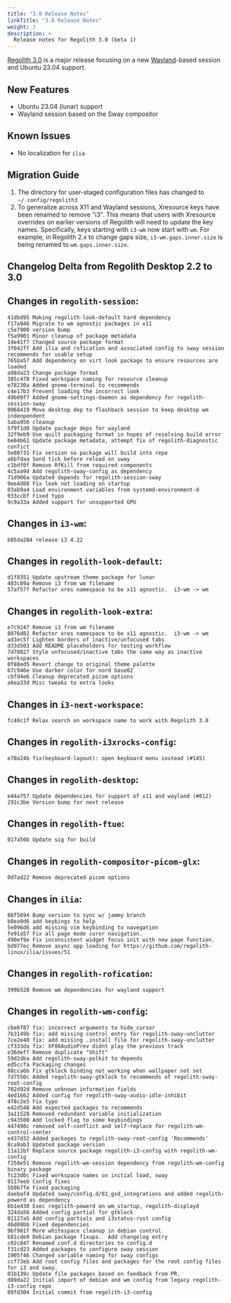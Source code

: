 ```yaml
---
title: "3.0 Release Notes"
linkTitle: "3.0 Release Notes"
weight: 3
description: >
  Release notes for Regolith 3.0 (beta 1)
---
```


[Regolith 3.0](https://github.com/orgs/regolith-linux/projects/26) is a major release focusing on a new [Wayland](https://github.com/orgs/regolith-linux/projects/8)-based session and Ubuntu 23.04 support.

## New Features

* Ubuntu 23.04 (lunar) support
* Wayland session based on the Sway compositor 

## Known Issues

* No localization for `ilia`

## Migration Guide

1. The directory for user-staged configuration files has changed to `~/.config/regolith3`
2. To generalize across X11 and Wayland sessions, Xresource keys have been renamed to remove "i3".  This means that users with Xresource overrides on earlier versions of Regolith will need to update the key names.  Specifically, keys starting with `i3-wm` now start with `wm`.  For example, in Regolith 2.x to change gaps size, `i3-wm.gaps.inner.size` is being renamed to `wm.gaps.inner.size`.

## Changelog Delta from Regolith Desktop 2.2 to 3.0

## Changes in `regolith-session`:
```
41dbd95 Making regolith-look-default hard dependency
f17a946 Migrate to wm agnostic packages in x11
c5e7900 version bump
f5a9901 Minor cleanup of package metadata
14e41f7 Changed source package format
3f042ff Add ilia and rofication and associated config to sway session recommends for usable setup
765ba57 Add dependency on virt look package to ensure resources are loaded
a98da23 Change package format
385c478 Fixed workspace naming for resource cleanup
e78230a Added gnome-terminal to recommends
c4e17b3 Prevent loading the incorrect look
49b09f7 Added gnome-settings-daemon as dependency for regolith-session-sway
9968419 Move desktop dep to flashback session to keep desktop wm indenpendent
5aba956 cleanup
5f9f1d0 Update package deps for wayland
32f9eb9 Use quilt packaging format in hopes of resolving build error
be04b61 Update package metadata, attempt fix of regolith-diagnostic confict
5e80731 Fix version so package will build into repo
a6b7daa Send tick before reload on sway
c1bdf0f Remove RfKill from required components
4c5aa9d Add regolith-sway-config as dependency
71d906a Updated depends for regolith-session-sway
9ee4d88 Fix look not loading on startup
03ab9a4 Load environment variables from systemd-environment-d
933ccbf Fixed typo
9c9a33a Added support for unsupported GPU
```

## Changes in `i3-wm`:
```
b85da284 release i3 4.22
```

## Changes in `regolith-look-default`:
```
d1f8351 Update upstream theme package for lunar
403c89a Remove i3 from wm filename
57af57f Refactor xres namespace to be x11 agnostic.  i3-wm -> wm
```

## Changes in `regolith-look-extra`:
```
e7c9247 Remove i3 from wm filename
8076d02 Refactor xres namespace to be x11 agnostic.  i3-wm -> wm
ad3ec5f Lighten borders of inactive/unfocused tabs
d33d503 Add README placeholders for testing workflow
7d78827 Style unfocused/inactive tabs the same way as inactive workspaces
0f88ed5 Revert change to original theme palette
67c946e Use darker color for nord base02
cbfd4e6 Cleanup deprecated picom options
a6ea33d Misc tweaks to extra looks
```

## Changes in `i3-next-workspace`:
```
fc40c1f Relax search on workspace name to work with Regolith 3.0
```

## Changes in `regolith-i3xrocks-config`:
```
e70a24b fix(keyboard-layout): open keyboard menu instead (#145)
```

## Changes in `regolith-desktop`:
```
e44a757 Update dependencies for support of x11 and wayland (#812)
291c3be Version bump for next release
```

## Changes in `regolith-ftue`:
```
017a50b Update sig for build
```

## Changes in `regolith-compositor-picom-glx`:
```
0d7ad22 Remove deprecated picom options
```

## Changes in `ilia`:
```
86f5694 Bump version to sync w/ jammy branch
b8ea9d6 add keybings to help
5e096d6 add missing vim keybinding to navegation
fe91a57 Fix all page mode curor navigation.
490ef9e Fix inconsistent widget focus init with new page function.
bd977ec Remove async app loading for https://github.com/regolith-linux/ilia/issues/51
```

## Changes in `regolith-rofication`:
```
399b528 Remove wm dependencies for wayland support
```

## Changes in `regolith-wm-config`:
```
cbe6f87 fix: incorrect arguments to hide_cursor
7b3149b fix: add missing control entry for regolith-sway-unclutter
7ce2e40 fix: add missing .install file for regolith-sway-unclutter
cf333da fix: XF86AudioPrev didnt play the previous track
e36deff Remove duplicate "Shift"
59d2dba Add regolith-sway-polkit to depends
ed5ccfa Packaging changes
88cca6b Fix gtklock binding not working when wallpaper not set
7d7550c Added regolith-sway-gtklock to recommends of regolith-sway-root-config
702d92d Remove unknown information fields
4ed1662 Added config for regolith-sway-audio-idle-inhibit
4f8c2e5 Fix typo
e42d548 Add expected packages to recommends
3a11528 Removed redundant variable initialization
c943500 Add locked flag to some keybindings
447498c removed self-conflict and self-replace for regolith-wm-control-center
e437d32 Added packages to regolith-sway-root-config 'Recommends'
8ca9ab3 Updated package version
11a12bf Replace source package regolith-i3-config with regolith-wm-config
f258e51 Remove regolith-wm-session dependency from regolith-wm-config binary package
fc23d0c Fixed workspace names on initial load, sway
9117eeb Config fixes
5b9b7fe Fixed packaging
daebaf4 Updated sway/config.d/81_gsd_integrations and added regolith-powerd as dependency
6b1e430 Exec regolith-powerd on wm_startup, regolith-displayd
324da56 Added config partial for gtklock
01127a5 Add config partials and i3status-rust config
46d09bb Fixed dependencies
9bf981f More whitespace cleanup in debian control
b81cde0 Debian package fixups.  Add changelog entry
c02c847 Renamed conf.d directories to config.d
f31cd23 Added packages to configure sway session
1905f46 Changed variable naming for sway configs
ccf73eb Add root config files and packages for the root config files for i3 and sway.
01b139c Update file packages based on feedback from PR.
d89da22 Initial import of debian and wm config from legacy regolith-i3-config repo
09fd304 Initial commit from regolith-i3-config
```

